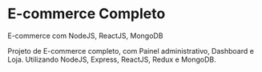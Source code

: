 # E-commerce Completo
E-commerce com NodeJS, ReactJS, MongoDB

Projeto de E-commerce completo, com Painel administrativo, Dashboard e Loja. 
Utilizando NodeJS, Express, ReactJS, Redux e MongoDB. 
